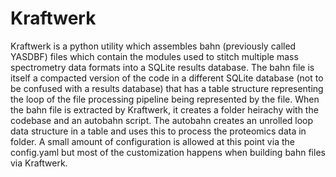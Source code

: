 Kraftwerk
=========

Kraftwerk is a python utility which assembles bahn (previously called YASDBF) files which contain the modules used to stitch multiple mass spectrometry data formats into a SQLite results database. The bahn file is itself a compacted version of the code in a different SQLite database (not to be confused with a results database) that has a table structure representing the loop of the file processing pipeline being represented by the file. When the bahn file is extracted by Kraftwerk, it creates a folder heirachy with the codebase and an autobahn script. The autobahn creates an unrolled loop data structure in a table and uses this to process the proteomics data in folder. A small amount of configuration is allowed at this point via the config.yaml but most of the customization happens when building bahn files via Kraftwerk.
